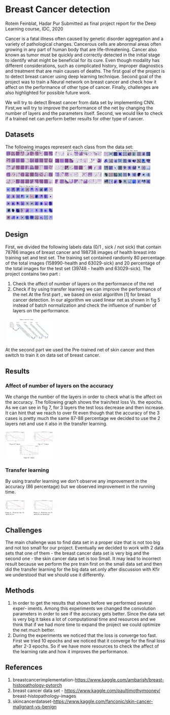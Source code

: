 
# Breast Cancer detection
Rotem Feinblat, Hadar Pur
Submitted as final project report for the Deep Learning course, IDC, 2020

Cancer is a fatal illness often caused by genetic disorder aggregation and a variety of pathological changes. Cancerous cells are abnormal areas often growing in any part of human body that are life-threatening. Cancer also known as tumor must be quickly and correctly detected in the initial stage to identify what might be beneficial for its cure. Even though modality has different considerations, such as complicated history, improper diagnostics and treatment that are main causes of deaths. The first goal of the project is to detect breast cancer using deep learning technique. Second goal of the project was to train a Neural network on breast cancer and check how it affect on the performance of other type of cancer. Finally, challenges are also highlighted for possible future work.

We will try to detect Breast cancer from data set by implementing CNN. First,we will try to improve the performance of the net by changing the number of layers and the parameters itself. Second, we would like to check if a trained net can perform better results for other type of cancer.

## Datasets
The following images represent each class from the data set:
<img src="https://github.com/HadarPur/DeepLearningIDC/blob/main/Final%20Project/Figures/Figure%201.png" alt="drawing" style="width:150px;"/>
<img src="https://github.com/HadarPur/DeepLearningIDC/blob/main/Final%20Project/Figures/Figure%202.png" alt="drawing" style="width:150px;"/>
<img src="https://github.com/HadarPur/DeepLearningIDC/blob/main/Final%20Project/Figures/Figure%203.png" alt="drawing" style="width:150px;"/>
<img src="https://github.com/HadarPur/DeepLearningIDC/blob/main/Final%20Project/Figures/Figure%204.png" alt="drawing" style="width:150px;"/>

## Design
First, we divided the following labels data (0/1 , sick / not sick) that contain 78786 images of breast cancer and 198738 images of health breast into training set and test set. The training set contained randomly 80 percentage of the total images (158990-health and 63029-sick) and 20 percentage of the total images for the test set (39748 - health and 63029-sick). The project contains two part :
1. Check the affect of number of layers on the performance of the net
2. Check if by using transfer learning we can improve the performance of the net
At the first part , we based on exist algorithm [1] for breast cancer detection. In our algorithm we used linear net as shown in fig 5 instead of batch normalization and check the influence of number of layers on the performance.

<img src="https://github.com/HadarPur/DeepLearningIDC/blob/main/Final%20Project/Figures/Figure%205.png" alt="drawing" style="width:150px;"/>

At the second part we used the Pre-trained net of skin cancer and then switch to train it on data set of breast cancer.

## Results
### Affect of number of layers on the accuracy
We change the number of the layers in order to check what is the affect on the accuracy. The following graph shows the train/test loss Vs. the epochs. As we can see in fig 7, for 3 layers the test loss decrease and then increase. It can hint that we reach to over fit even though that the accuracy of the 3 cases is pretty much the same 87-88 percentage we decided to use the 2 layers net and use it also in the transfer learning.

<img src="https://github.com/HadarPur/DeepLearningIDC/blob/main/Final%20Project/Figures/Figure%206.png" alt="drawing" style="width:150px;"/>

### Transfer learning
By using transfer learning we don’t observe any improvement in the accuracy (86 percentage) but we observed improvement in the running time.

<img src="https://github.com/HadarPur/DeepLearningIDC/blob/main/Final%20Project/Figures/Figure%207.png" alt="drawing" style="width:150px;"/>

## Challenges
The main challenge was to find data set in a proper size that is not too big and not too small for our project. Eventually we decided to work with 2 data sets that one of them - the breast cancer data set is very big and the second one - the skin cancer data set is too Small. It may lead to incorrect result because we perform the pre train first on the small data set and then did the transfer learning for the big data set.only after discussion with Kfir we understood that we should use it differently.

## Methods
1. In order to get the results that shown before we performed several exper- iments. Among this experiments we changed the convolution parameters in order to see if the accuracy gets better. Since the data set is very big it takes a lot of computational time and resources and we think that if we had more time to expand the project we could optimize the net much better.
2. During the experiments we noticed that the loss is converge too fast. First we tried 10 epochs and we noticed that it converge for the final loss after 2-3 epochs. So if we have more resources to check the affect of the learning rate and how it improves the performance.

## References
1. breastcancerimplementation-https://www.kaggle.com/ambarish/breast-histopathology-pytorch
2. breast cancer data set - https://www.kaggle.com/paultimothymooney/
breast-histopathology-images
3. skincancerdataset-https://www.kaggle.com/fanconic/skin-cancer-malignant-vs-benign

